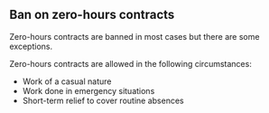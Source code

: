 ##  Ban on zero-hours contracts

Zero-hours contracts are banned in most cases but there are some exceptions.

Zero-hours contracts are allowed in the following circumstances:

  * Work of a casual nature 
  * Work done in emergency situations 
  * Short-term relief to cover routine absences 
